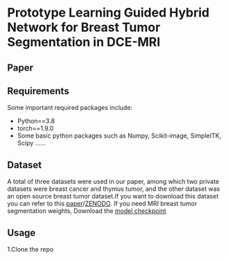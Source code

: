 # Prototype Learning Guided Hybrid Network for Breast Tumor Segmentation in DCE-MRI
## Paper
## Requirements
Some important required packages include:
* Python==3.8
* torch==1.9.0
* Some basic python packages such as Numpy, Scikit-image, SimpleITK, Scipy ......
## Dataset
A total of three datasets were used in our paper, among which two private datasets were breast cancer and thymus tumor, and the other dataset was an open source breast tumor dataset.If you want to download this dataset you can refer to this [paper](https://www.cell.com/patterns/fulltext/S2666-3899(23)00195-2?_returnURL=https%3A%2F%2Flinkinghub.elsevier.com%2Fretrieve%2Fpii%2FS2666389923001952%3Fshowall%3Dtrue)/[ZENODO](https://zenodo.org/records/8068383).
If you need MRI breast tumor segmentation weights, Download the [model checkpoint](https://drive.google.com/file/d/1Y7l5W7KZMoUWKrwhca3mmyzla6dtUjm4/view?usp=sharing)
## Usage
1.Clone the repo
